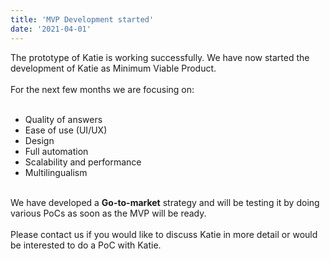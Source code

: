 ```yaml
---
title: 'MVP Development started'
date: '2021-04-01'
---
```


The prototype of Katie is working successfully. We have now started the development of Katie as Minimum Viable Product.
<br><br/>
For the next few months we are focusing on:<br><br/>

- Quality of answers
- Ease of use (UI/UX)
- Design
- Full automation
- Scalability and performance
- Multilingualism<br><br/>

We have developed a **Go-to-market** strategy and will be testing it by doing various PoCs as soon as the MVP will be ready.
<br><br/>
Please contact us if you would like to discuss Katie in more detail or would be interested to do a PoC with Katie.
